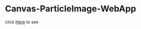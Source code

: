 # Canvas-ParticleImage-WebApp

click [Here](https://ijlalahmad-canvas-particle-image.netlify.app/) to see
